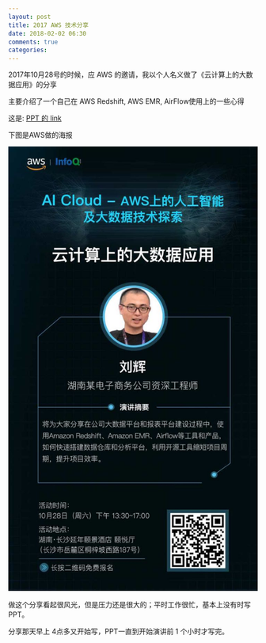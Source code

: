 ```yaml
---
layout: post
title: 2017 AWS 技术分享
date: 2018-02-02 06:30
comments: true
categories:
---
```


2017年10月28号的时候，应 AWS 的邀请，我以个人名义做了《云计算上的大数据应用》的分享

主要介绍了一个自己在 AWS Redshift, AWS EMR, AirFlow使用上的一些心得

这是: [PPT 的 link](http://aws-big-data.liuhui998.com/)

下图是AWS做的海报

![AWS做的海报](/static/images/aws-tech-share-2017/aws_post.jpeg)

做这个分享看起很风光，但是压力还是很大的；平时工作很忙，基本上没有时写PPT。

分享那天早上 4点多又开始写，PPT一直到开始演讲前 1 个小时才写完。


